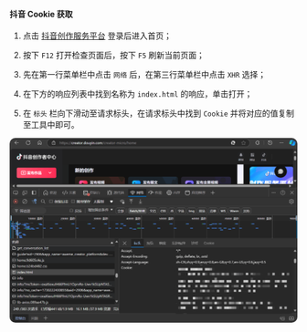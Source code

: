 #### 抖音 Cookie 获取

1. 点击 [抖音创作服务平台](https://creator.douyin.com/creator-micro/home) 登录后进入首页；

2. 按下 `F12` 打开检查页面后，按下 `F5` 刷新当前页面；

3. 先在第一行菜单栏中点击 `网络` 后，在第三行菜单栏中点击 `XHR` 选择；

4. 在下方的响应列表中找到名称为 `index.html` 的响应，单击打开；

5. 在 `标头` 栏向下滑动至请求标头，在请求标头中找到 `Cookie` 并将对应的值复制至工具中即可。

<img src="./assets/image-20241030012941645.png" alt="image-20241030012941645" style="border-radius: 10px" />